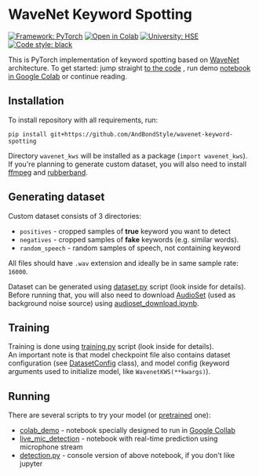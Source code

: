 # WaveNet Keyword Spotting

[![Framework: PyTorch](https://img.shields.io/badge/PyTorch-%23EE4C2C.svg?&style=for-the-badge&logo=PyTorch&logoColor=white)](https://pytorch.org/)
[![Open in Colab](https://img.shields.io/badge/Open%20in%20Colab-blue?style=for-the-badge&logo=Google%20Colab)](https://colab.research.google.com/github/AndBondStyle/wavenet-keyword-spotting/blob/master/notebooks/colab_demo.ipynb)
[![University: HSE](https://img.shields.io/badge/University-HSE-blue?&style=for-the-badge)](https://www.hse.ru/)
[![Code style: black](https://img.shields.io/badge/Code%20style-black-000000.svg?&style=for-the-badge)](https://github.com/psf/black)

This is PyTorch implementation of keyword spotting based on
[WaveNet](https://arxiv.org/pdf/1609.03499.pdf) architecture.
To get started: jump straight
[to the code](https://github.com/AndBondStyle/wavenet-keyword-spotting/blob/master/wavenet_kws/model.py)
, run demo
[notebook in Google Colab](https://colab.research.google.com/github/AndBondStyle/wavenet-keyword-spotting/blob/master/notebooks/colab_demo.ipynb)
or continue reading.

## Installation

To install repository with all requirements, run:
```
pip install git+https://github.com/AndBondStyle/wavenet-keyword-spotting
```

Directory `wavenet_kws` will be installed as a package (`import wavenet_kws`).  
If you're planning to generate custom dataset, you will also need to install
[ffmpeg](https://www.ffmpeg.org/) and
[rubberband](https://breakfastquay.com/rubberband/).

## Generating dataset

Custom dataset consists of 3 directories:
- `positives` - cropped samples of **true** keyword you want to detect
- `negatives` - cropped samples of **fake** keywords (e.g. similar words).
- `random_speech` - random samples of speech, not containing keyword

All files should have `.wav` extension and ideally be in same sample rate: `16000`.

Dataset can be generated using [dataset.py](wavenet_kws/dataset.py) script (look inside for details).  
Before running that, you will also need to download
[AudioSet](https://research.google.com/audioset/) (used as background noise source)
using [audioset_download.ipynb](notebooks/audioset_download.ipynb).

## Training

Training is done using [training.py](wavenet_kws/training.py) script (look inside for details).  
An important note is that model checkpoint file also contains dataset configuration
(see [DatasetConfig](wavenet_kws/dataset.py) class), and model config (keyword arguments
used to initialize model, like `WavenetKWS(**kwargs)`).

## Running

There are several scripts to try your model (or
[pretrained](https://github.com/AndBondStyle/wavenet-keyword-spotting/releases/tag/v1)
one):
- [colab_demo](notebooks/colab_demo.ipynb) - notebook specially designed to run in
[Google Collab](https://colab.research.google.com/github/AndBondStyle/wavenet-keyword-spotting/blob/master/notebooks/colab_demo.ipynb)
- [live_mic_detection](notebooks/live_mic_detection.ipynb) - notebook with real-time prediction using microphone stream
- [detection.py](wavenet_kws/detection.py) - console version of above notebook, if you don't like jupyter
